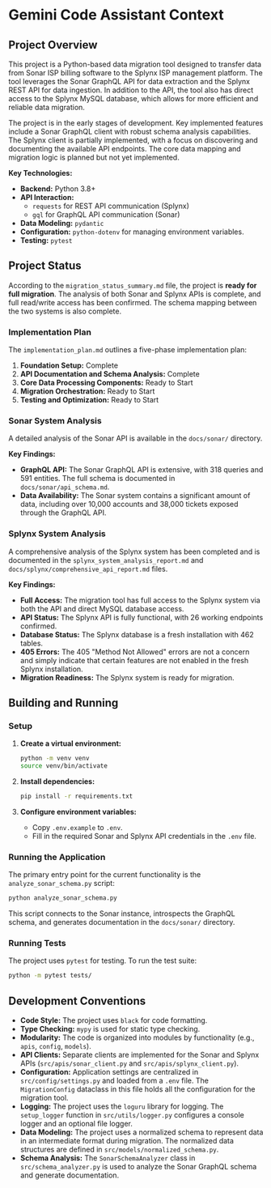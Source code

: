 # Gemini Code Assistant Context

## Project Overview

This project is a Python-based data migration tool designed to transfer data from Sonar ISP billing software to the Splynx ISP management platform. The tool leverages the Sonar GraphQL API for data extraction and the Splynx REST API for data ingestion. In addition to the API, the tool also has direct access to the Splynx MySQL database, which allows for more efficient and reliable data migration.

The project is in the early stages of development. Key implemented features include a Sonar GraphQL client with robust schema analysis capabilities. The Splynx client is partially implemented, with a focus on discovering and documenting the available API endpoints. The core data mapping and migration logic is planned but not yet implemented.

**Key Technologies:**

*   **Backend:** Python 3.8+
*   **API Interaction:**
    *   `requests` for REST API communication (Splynx)
    *   `gql` for GraphQL API communication (Sonar)
*   **Data Modeling:** `pydantic`
*   **Configuration:** `python-dotenv` for managing environment variables.
*   **Testing:** `pytest`

## Project Status

According to the `migration_status_summary.md` file, the project is **ready for full migration**. The analysis of both Sonar and Splynx APIs is complete, and full read/write access has been confirmed. The schema mapping between the two systems is also complete.

### Implementation Plan

The `implementation_plan.md` outlines a five-phase implementation plan:

1.  **Foundation Setup:** Complete
2.  **API Documentation and Schema Analysis:** Complete
3.  **Core Data Processing Components:** Ready to Start
4.  **Migration Orchestration:** Ready to Start
5.  **Testing and Optimization:** Ready to Start

### Sonar System Analysis

A detailed analysis of the Sonar API is available in the `docs/sonar/` directory.

**Key Findings:**

*   **GraphQL API:** The Sonar GraphQL API is extensive, with 318 queries and 591 entities. The full schema is documented in `docs/sonar/api_schema.md`.
*   **Data Availability:** The Sonar system contains a significant amount of data, including over 10,000 accounts and 38,000 tickets exposed through the GraphQL API.

### Splynx System Analysis

A comprehensive analysis of the Splynx system has been completed and is documented in the `splynx_system_analysis_report.md` and `docs/splynx/comprehensive_api_report.md` files.

**Key Findings:**

*   **Full Access:** The migration tool has full access to the Splynx system via both the API and direct MySQL database access.
*   **API Status:** The Splynx API is fully functional, with 26 working endpoints confirmed.
*   **Database Status:** The Splynx database is a fresh installation with 462 tables.
*   **405 Errors:** The 405 "Method Not Allowed" errors are not a concern and simply indicate that certain features are not enabled in the fresh Splynx installation.
*   **Migration Readiness:** The Splynx system is ready for migration.

## Building and Running

### Setup

1.  **Create a virtual environment:**
    ```bash
    python -m venv venv
    source venv/bin/activate
    ```

2.  **Install dependencies:**
    ```bash
    pip install -r requirements.txt
    ```

3.  **Configure environment variables:**
    *   Copy `.env.example` to `.env`.
    *   Fill in the required Sonar and Splynx API credentials in the `.env` file.

### Running the Application

The primary entry point for the current functionality is the `analyze_sonar_schema.py` script:

```bash
python analyze_sonar_schema.py
```

This script connects to the Sonar instance, introspects the GraphQL schema, and generates documentation in the `docs/sonar/` directory.

### Running Tests

The project uses `pytest` for testing. To run the test suite:

```bash
python -m pytest tests/
```

## Development Conventions

*   **Code Style:** The project uses `black` for code formatting.
*   **Type Checking:** `mypy` is used for static type checking.
*   **Modularity:** The code is organized into modules by functionality (e.g., `apis`, `config`, `models`).
*   **API Clients:** Separate clients are implemented for the Sonar and Splynx APIs (`src/apis/sonar_client.py` and `src/apis/splynx_client.py`).
*   **Configuration:** Application settings are centralized in `src/config/settings.py` and loaded from a `.env` file. The `MigrationConfig` dataclass in this file holds all the configuration for the migration tool.
*   **Logging:** The project uses the `loguru` library for logging. The `setup_logger` function in `src/utils/logger.py` configures a console logger and an optional file logger.
*   **Data Modeling:** The project uses a normalized schema to represent data in an intermediate format during migration. The normalized data structures are defined in `src/models/normalized_schema.py`.
*   **Schema Analysis:** The `SonarSchemaAnalyzer` class in `src/schema_analyzer.py` is used to analyze the Sonar GraphQL schema and generate documentation.
